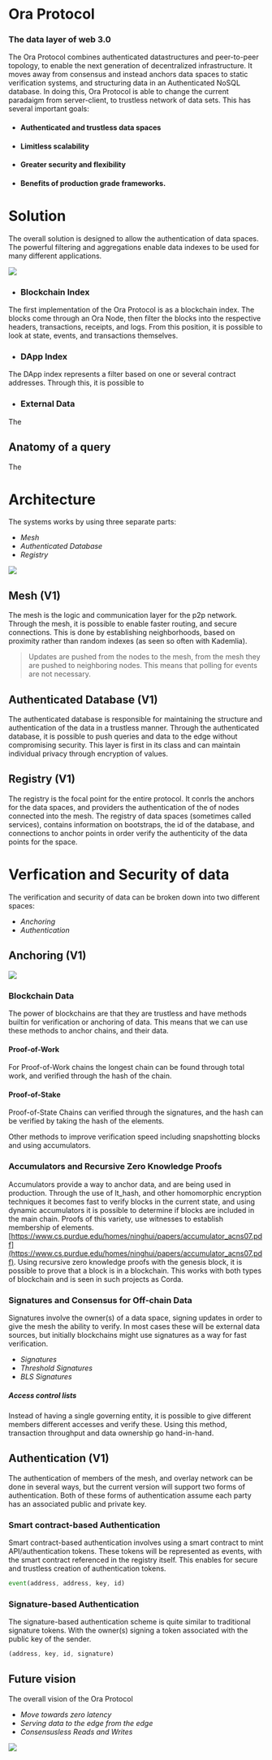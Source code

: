 # Ora Protocol

### The data layer of web 3.0

The Ora Protocol combines authenticated datastructures and peer-to-peer topology, to enable the next generation of decentralized infrastructure. It moves away from consensus and instead anchors data spaces to static verification systems, and structuring data in an Authenticated NoSQL database. In doing this, Ora Protocol is able to change the current paradaigm from server-client, to trustless network of data sets. This has several important goals:

- #### Authenticated and trustless data spaces
- #### Limitless scalability
- #### Greater security and flexibility
- #### Benefits of production grade frameworks.

# Solution 
The overall solution is designed to allow the authentication of data spaces. The powerful filtering and aggregations enable data indexes to be used for many different applications.

![](solution.png)


- ### Blockchain Index
The first implementation of the Ora Protocol is as a blockchain index. The blocks come through an Ora Node, then filter the blocks into the respective headers, transactions, receipts, and logs. From this position, it is possible to look at state, events, and transactions themselves. 

- ### DApp Index
The DApp index represents a filter based on one or several contract addresses. Through this, it is possible to 

- ### External Data 
The  



## Anatomy of a query
The








# Architecture
The systems works by using three separate parts: 
- *Mesh* 
- *Authenticated Database* 
- *Registry* 

![](architecture.png)

## Mesh (V1)
The mesh is the logic and communication layer for the p2p network. Through the mesh, it is possible to enable faster routing, and secure connections. This is done by establishing neighborhoods, based on proximity rather than random indexes (as seen so often with Kademlia).

> Updates are pushed from the nodes to the mesh, from the mesh they are pushed to neighboring nodes. This means that polling 
> for events are not necessary.

## Authenticated Database (V1)
The authenticated database is responsible for maintaining the structure and authentication of the data in a trustless manner. Through the authenticated database, it is possible to push queries and data to the edge without compromising security. This layer is first in its class and can maintain individual privacy through encryption of values.

## Registry (V1)
The registry is the focal point for the entire protocol. It conrls the anchors for the data spaces, and providers the authentication of the of nodes connected into the mesh. The registry of data spaces (sometimes called services), contains information on bootstraps, the id of the database, and connections to anchor points in order verify the authenticity of the data points for the space.

# Verfication and Security of data
The verification and security of data can be broken down into two different spaces: 
- *Anchoring*
- *Authentication*

## Anchoring (V1)

![](anchoring.png)

### Blockchain Data
The power of blockchains are that they are trustless and have methods builtin for verification or anchoring of data. This means that we can use these methods to anchor chains, and their data. 

#### Proof-of-Work 
For Proof-of-Work chains the longest chain can be found through total work, and verified through the hash of the chain.

#### Proof-of-Stake
Proof-of-State Chains can verified through the signatures, and the hash can be verified by taking the hash of the elements.

Other methods to improve verification speed including snapshotting blocks and using accumulators. 

### Accumulators and Recursive Zero Knowledge Proofs
Accumulators provide a way to anchor data, and are being used in production. Through the use of lt_hash, and other homomorphic encryption techniques it becomes fast to verify blocks in the current state, and using dynamic accumulators it is possible to determine if blocks are included in the main chain. Proofs of this variety, use witnesses to establish membership of elements.[https://www.cs.purdue.edu/homes/ninghui/papers/accumulator_acns07.pdf](https://www.cs.purdue.edu/homes/ninghui/papers/accumulator_acns07.pdf). Using recursive zero knowledge proofs with the genesis block, it is possible to prove that a block is in a blockchain. This works with both types of blockchain and is seen in such projects as Corda. 

### Signatures and Consensus for Off-chain Data
Signatures involve the owner(s) of a data space, signing updates in order to give the mesh the ability to verify. In most cases these will be external data sources, but initially blockchains might use signatures as a way for fast verification. 

- *Signatures*
- *Threshold Signatures*
- *BLS Signatures*

##### Access control lists 
Instead of having a single governing entity, it is possible to give different members different accesses and verify these. Using this method, transaction throughput and data ownership go hand-in-hand.

## Authentication (V1)
The authentication of members of the mesh, and overlay network can be done in several ways, but the current version will support two forms of authentication. Both of these forms of authentication assume each party has an associated public and private key.

### Smart contract-based Authentication
Smart contract-based authentication involves using a smart contract to mint API/authentication tokens. These tokens will be represented as events, with the smart contract referenced in the registry itself. This enables for secure and trustless creation of authentication tokens.  

```javascript
event(address, address, key, id)
```

### Signature-based Authentication
The signature-based authentication scheme is quite similar to traditional signature tokens. With the owner(s) signing a token associated with the public key of the sender.

```javascript
(address, key, id, signature)
```

## Future vision
The overall vision of the Ora Protocol 
- *Move towards zero latency*
- *Serving data to the edge from the edge*
- *Consensusless Reads and Writes*

![](overview.png)
